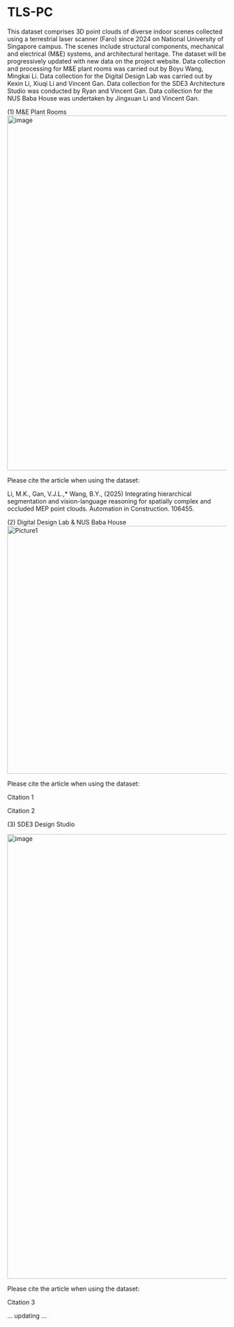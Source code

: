 # TLS-PC
This dataset comprises 3D point clouds of diverse indoor scenes collected using a terrestrial laser scanner (Faro) since 2024 on National University of Singapore campus. The scenes include structural components, mechanical and electrical (M&E) systems, and architectural heritage. The dataset will be progressively updated with new data on the project website. Data collection and processing for M&E plant rooms was carried out by Boyu Wang, Mingkai Li. Data collection for the Digital Design Lab was carried out by Kexin Li, Xiuqi Li and Vincent Gan. Data collection for the SDE3 Architecture Studio was conducted by Ryan and Vincent Gan. Data collection for the NUS Baba House was undertaken by Jingxuan Li and Vincent Gan. 

(1) M&E Plant Rooms
<img width="1045" height="813" alt="image" src="https://github.com/user-attachments/assets/f1bd6350-de68-456b-8ce3-378b821a7756" />

Please cite the article when using the dataset:

Li, M.K., Gan, V.J.L.,* Wang, B.Y., (2025) Integrating hierarchical segmentation and vision-language reasoning for spatially complex and occluded MEP point clouds. Automation in Construction. 106455.  


(2) Digital Design Lab & NUS Baba House
<img width="1264" height="568" alt="Picture1" src="https://github.com/user-attachments/assets/3fe91ced-d7df-4e59-b26e-7d3440eaeead" />

Please cite the article when using the dataset:

Citation 1

Citation 2

(3) SDE3 Design Studio

<img width="2010" height="1019" alt="image" src="https://github.com/user-attachments/assets/d1a3c5f0-17bd-4a15-af96-8160639cb9e7" />

Please cite the article when using the dataset:

Citation 3

... updating ...
